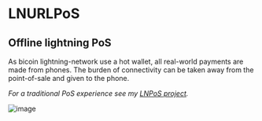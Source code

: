 # LNURLPoS
## Offline lightning PoS

As bicoin lightning-network use a hot wallet, all real-world payments are made from phones. The burden of connectivity can be taken away from the point-of-sale and given to the phone.

<i>For a traditional PoS experience see my <a href="https://github.com/arcbtc/LNPoS">LNPoS project</a>.</i>


![image](https://user-images.githubusercontent.com/33088785/134652952-cf5c95ac-afc2-4175-8d09-a983c3f066bc.png)
